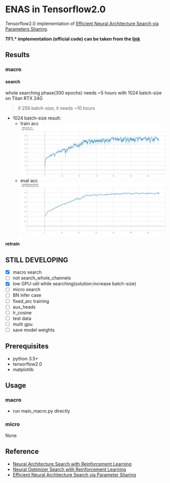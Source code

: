 # ENAS in Tensorflow2.0

Tensorflow2.0 implementation of [Efficient Neural Architecture Search via Parameters Sharing](https://arxiv.org/abs/1802.03268).

**TF1\.\*  implementation (official code) can be  taken from the  [link](https://github.com/melodyguan/enas)**

## Results

### macro
#### search
whole searching phase(300 epochs) needs ~5 hours with 1024 batch-size on Titan RTX 24G
> if 256 batch-size, it needs ~10 hours

- 1024 batch-size result: 
    - train acc
      ![](./figure/macro-tracc.png)
    - eval acc
      ![](./figure/macro-evalacc.png)
#### retrain


## STILL DEVELOPING

- [x] macro search 
- [ ] not search_whole_channels
- [x] low GPU-util while searching(solution:increase batch-size)
- [ ] micro search
- [ ] BN infer case
- [ ] fixed_arc training
- [ ] aux_heads
- [ ] lr_cosine
- [ ] test data
- [ ] multi gpu
- [ ] save model weights

## Prerequisites

- python 3.5+
- tensorflow2.0
- matplotlib

## Usage

### macro

- run main_macro.py directly

### micro

None

## Reference

- [Neural Architecture Search with Reinforcement Learning](https://arxiv.org/abs/1611.01578)
- [Neural Optimizer Search with Reinforcement Learning](https://arxiv.org/abs/1709.07417)
- [Efficient Neural Architecture Search via Parameter Sharing](https://arxiv.org/abs/1802.03268)